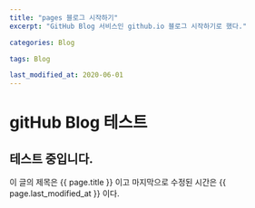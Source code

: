 ```yaml
---
title: "pages 블로그 시작하기"
excerpt: "GitHub Blog 서비스인 github.io 블로그 시작하기로 했다."

categories: Blog

tags: Blog

last_modified_at: 2020-06-01
---
```


# gitHub Blog 테스트

## 테스트 중입니다.

이 글의 제목은 {{ page.title }} 이고
마지막으로 수정된 시간은 {{ page.last_modified_at }} 이다.

